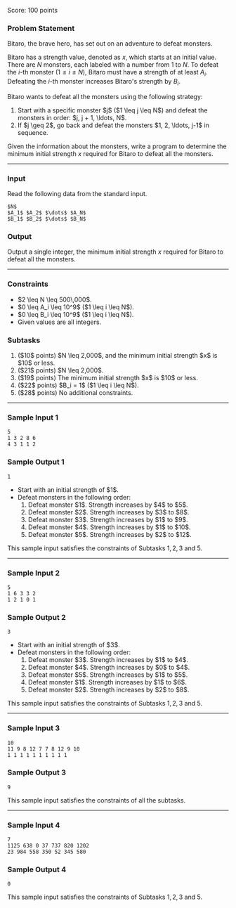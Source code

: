 Score: $100$ points

### Problem Statement

Bitaro, the brave hero, has set out on an adventure to defeat monsters.

Bitaro has a strength value, denoted as $x$, which starts at an initial value. There are $N$ monsters, each labeled with a number from $1$ to $N$. To defeat the $i$-th monster ($1 \leq i \leq N$), Bitaro must have a strength of at least $A_i$. Defeating the $i$-th monster increases Bitaro's strength by $B_i$.

Bitaro wants to defeat all the monsters using the following strategy:
<ol>
<li> Start with a specific monster $j$ ($1 \leq j \leq N$) and defeat the monsters in order: $j, j + 1, \ldots, N$.
<li> If $j \geq 2$, go back and defeat the monsters $1, 2, \ldots, j-1$ in sequence.
</ol>

Given the information about the monsters, write a program to determine the minimum initial strength $x$ required for Bitaro to defeat all the monsters.

---

### Input

Read the following data from the standard input.

~~~
$N$
$A_1$ $A_2$ $\dots$ $A_N$
$B_1$ $B_2$ $\dots$ $B_N$
~~~

### Output

Output a single integer, the minimum initial strength $x$ required for Bitaro to defeat all the monsters.

---

### Constraints

<ul>
<li> $2 \leq N \leq 500\,000$.
<li> $0 \leq A_i \leq 10^9$ ($1 \leq i \leq N$).
<li> $0 \leq B_i \leq 10^9$ ($1 \leq i \leq N$).
<li> Given values are all integers.

</ul>

### Subtasks

<ol>
<li> ($10$ points) $N \leq 2,000$, and the minimum initial strength $x$ is $10$ or less.
<li> ($21$ points) $N \leq 2,000$.
<li> ($19$ points) The minimum initial strength $x$ is $10$ or less.
<li> ($22$ points) $B_i = 1$ ($1 \leq i \leq N$).
<li> ($28$ points) No additional constraints.
</ol>

---

### Sample Input 1

~~~
5
1 3 2 8 6
4 3 1 1 2
~~~

### Sample Output 1

~~~
1
~~~

<ul>
<li> Start with an initial strength of $1$.
<li> Defeat monsters in the following order:
<ol>
<li> Defeat monster $1$. Strength increases by $4$ to $5$.
<li> Defeat monster $2$. Strength increases by $3$ to $8$.
<li> Defeat monster $3$. Strength increases by $1$ to $9$.
<li> Defeat monster $4$. Strength increases by $1$ to $10$.
<li> Defeat monster $5$. Strength increases by $2$ to $12$.
</ol>
</ul>

This sample input satisfies the constraints of Subtasks $1,2,3$ and $5$.

---

### Sample Input 2

~~~
5
1 6 3 3 2
1 2 1 0 1
~~~

### Sample Output 2

~~~
3
~~~

<ul>
<li> Start with an initial strength of $3$.
<li> Defeat monsters in the following order:
<ol>
<li> Defeat monster $3$. Strength increases by $1$ to $4$.
<li> Defeat monster $4$. Strength increases by $0$ to $4$.
<li> Defeat monster $5$. Strength increases by $1$ to $5$.
<li> Defeat monster $1$. Strength increases by $1$ to $6$.
<li> Defeat monster $2$. Strength increases by $2$ to $8$.
</ol>
</ul>

This sample input satisfies the constraints of Subtasks $1,2,3$ and $5$.

---

### Sample Input 3

~~~
10
11 9 8 12 7 7 8 12 9 10
1 1 1 1 1 1 1 1 1 1
~~~

### Sample Output 3

~~~
9
~~~

This sample input satisfies the constraints of all the subtasks.

---

### Sample Input 4

~~~
7
1125 638 0 37 737 820 1202
23 984 558 350 52 345 580
~~~

### Sample Output 4

~~~
0
~~~

This sample input satisfies the constraints of Subtasks $1,2,3$ and $5$.


